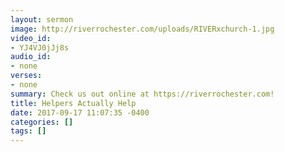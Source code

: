 ```yaml
---
layout: sermon
image: http://riverrochester.com/uploads/RIVERxchurch-1.jpg
video_id:
- YJ4VJ0jJj8s
audio_id:
- none
verses:
- none
summary: Check us out online at https://riverrochester.com!
title: Helpers Actually Help
date: 2017-09-17 11:07:35 -0400
categories: []
tags: []
---
```


